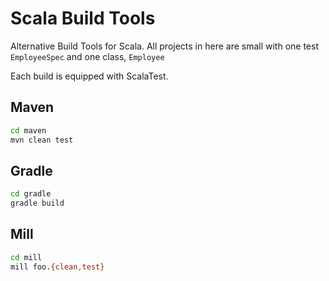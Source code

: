 # Scala Build Tools

Alternative Build Tools for Scala.  All projects in here are 
small with one test `EmployeeSpec` and one class, `Employee`

Each build is equipped with ScalaTest.

## Maven

```sh
cd maven
mvn clean test
```

## Gradle

```sh
cd gradle
gradle build
```

## Mill

```sh
cd mill
mill foo.{clean,test}
```
